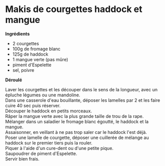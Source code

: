 # Makis de courgettes haddock et mangue

**Ingrédients**  

* 2 courgettes
* 100g de fromage blanc
* 125g de haddock
* 1 mangue verte (pas mûre)
* piment d'Espelette
* sel, poivre

**Déroulé**  

Laver les courgettes et les découper dans le sens de la longueur, avec un épluche légumes ou une mandoline.  
Dans une casserole d'eau bouillante, déposer les lamelles par 2 et les faire cuire  40 sec puis réserver.  
Découper le haddock en petits morceaux.  
Râper la mangue verte avec la plus grande taille de trou de la rape.  
Mélanger dans un saladier le fromage blanc égoutté, le haddock et la mangue.  
Assaisonner, en veillant à ne pas trop saler car le haddock l'est déjà.  
Poser une lamelle de courgette, déposer une cuillerée de mélange au haddock sur le premier tiers puis la rouler.  
Piquer à l'aide d'un cure-dent ou d'une petite pique.  
Saupoudrer de piment d'Espelette.  
Servir bien frais.  


